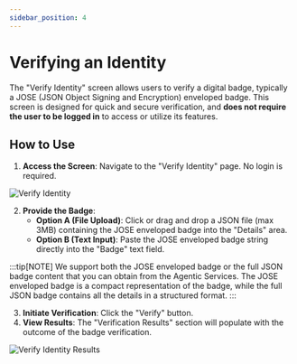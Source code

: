 ```yaml
---
sidebar_position: 4
---
```


# Verifying an Identity

The "Verify Identity" screen allows users to verify a digital badge, typically a JOSE (JSON Object Signing and Encryption) enveloped badge. This screen is designed for quick and secure verification, and **does not require the user to be logged in** to access or utilize its features.

## How to Use

1.  **Access the Screen**: Navigate to the "Verify Identity" page. No login is required.

![Verify Identity](/img/verify-identity.png)

2.  **Provide the Badge**:
    - **Option A (File Upload)**: Click or drag and drop a JSON file (max 3MB) containing the JOSE enveloped badge into the "Details" area.
    - **Option B (Text Input)**: Paste the JOSE enveloped badge string directly into the "Badge" text field.

:::tip[NOTE]
We support both the JOSE enveloped badge or the full JSON badge content that you can obtain from the Agentic Services. The JOSE enveloped badge is a compact representation of the badge, while the full JSON badge contains all the details in a structured format.
:::

3.  **Initiate Verification**: Click the "Verify" button.
4.  **View Results**: The "Verification Results" section will populate with the outcome of the badge verification.

![Verify Identity Results](/img/verify-identity-done.png)
